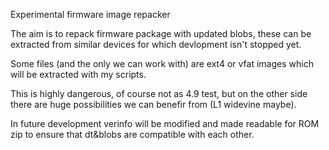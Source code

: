 Experimental firmware image repacker

The aim is to repack firmware package with updated blobs,
these can be extracted from similar devices for which devlopment
isn't stopped yet.

Some files (and the only we can work with) are ext4 or vfat images
which will be extracted with my scripts.

This is highly dangerous, of course not as 4.9 test, but on the other side
there are huge possibilities we can benefir from (L1 widevine maybe).

In future development verinfo will be modified and made readable for ROM zip
to ensure that dt&blobs are compatible with each other.
